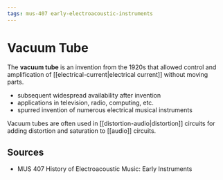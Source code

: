 ```yaml
---
tags: mus-407 early-electroacoustic-instruments
---
```


# Vacuum Tube

The **vacuum tube** is an invention from the 1920s that allowed control and amplification of [[electrical-current|electrical current]] without moving parts.

- subsequent widespread availability after invention
- applications in television, radio, computing, etc.
- spurred invention of numerous electrical musical instruments

Vacuum tubes are often used in [[distortion-audio|distortion]] circuits for adding distortion and saturation to [[audio]] circuits.

## Sources

- MUS 407 History of Electroacoustic Music: Early Instruments
